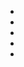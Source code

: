 - 
- 
- 
- 
- 

<!---
urfavbaddie/urfavbaddie is a ✨ special ✨ repository because its `README.md` (this file) appears on your GitHub profile.
You can click the Preview link to take a look at your changes.
--->
